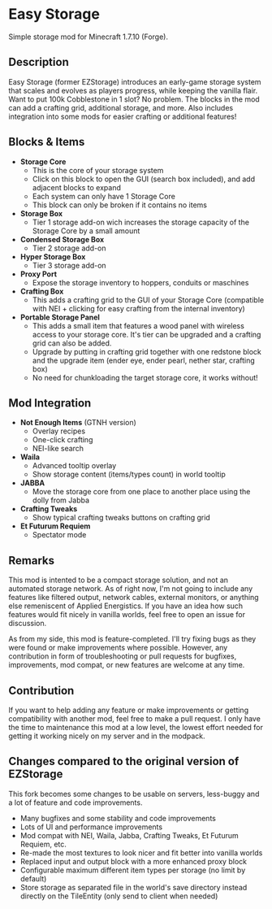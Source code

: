 # Easy Storage

Simple storage mod for Minecraft 1.7.10 (Forge).

## Description

Easy Storage (former EZStorage) introduces an early-game storage system that scales and evolves as players progress, while keeping the vanilla flair. Want to put 100k Cobblestone in 1 slot? No problem. The blocks in the mod can add a crafting grid, additional storage, and more. Also includes integration into some mods for easier crafting or additional features!
 
## Blocks & Items

- **Storage Core**
  - This is the core of your storage system
  - Click on this block to open the GUI (search box included), and add adjacent blocks to expand
  - Each system can only have 1 Storage Core
  - This block can only be broken if it contains no items
- **Storage Box**
  - Tier 1 storage add-on wich increases the storage capacity of the Storage Core by a small amount
- **Condensed Storage Box**
  - Tier 2 storage add-on
- **Hyper Storage Box**
  - Tier 3 storage add-on
- **Proxy Port**
  - Expose the storage inventory to hoppers, conduits or maschines
- **Crafting Box**
  - This adds a crafting grid to the GUI of your Storage Core (compatible with NEI + clicking for easy crafting from the internal inventory)
- **Portable Storage Panel**
  - This adds a small item that features a wood panel with wireless access to your storage core. It's tier can be upgraded and a crafting grid can also be added.
  - Upgrade by putting in crafting grid together with one redstone block and the upgrade item (ender eye, ender pearl, nether star, crafting box)
  - No need for chunkloading the target storage core, it works without!

## Mod Integration

- **Not Enough Items** (GTNH version)
  - Overlay recipes
  - One-click crafting
  - NEI-like search
- **Waila**
  - Advanced tooltip overlay
  - Show storage content (items/types count) in world tooltip
- **JABBA**
  - Move the storage core from one place to another place using the dolly from Jabba
- **Crafting Tweaks**
  - Show typical crafting tweaks buttons on crafting grid
- **Et Futurum Requiem**
  - Spectator mode

## Remarks

This mod is intented to be a compact storage solution, and not an automated storage network. As of right now, I'm not going to include any features like filtered output, network cables, external monitors, or anything else remeniscent of Applied Energistics. If you have an idea how such features would fit nicely in vanilla worlds, feel free to open an issue for discussion.

As from my side, this mod is feature-completed. I'll try fixing bugs as they were found or make improvements where possible. However, any contribution in form of troubleshooting or pull requests for bugfixes, improvements, mod compat, or new features are welcome at any time.

## Contribution

If you want to help adding any feature or make improvements or getting compatibility with another mod, feel free to make a pull request. I only have the time to maintenance this mod at a low level, the lowest effort needed for getting it working nicely on my server and in the modpack.

## Changes compared to the original version of EZStorage

This fork becomes some changes to be usable on servers, less-buggy and a lot of feature and code improvements.

- Many bugfixes and some stability and code improvements
- Lots of UI and performance improvements
- Mod compat with NEI, Waila, Jabba, Crafting Tweaks, Et Futurum Requiem, etc.
- Re-made the most textures to look nicer and fit better into vanilla worlds
- Replaced input and output block with a more enhanced proxy block
- Configurable maximum different item types per storage (no limit by default)
- Store storage as separated file in the world's save directory instead directly on the TileEntity (only send to client when needed)
